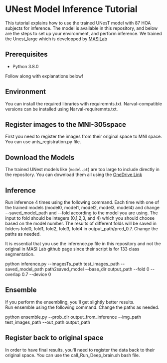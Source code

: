 # UNest Model Inference Tutorial

This tutorial explains how to use the trained UNesT model with 87 HOA subjects for inference. The model is available in this repository, and below are the steps to set up your environment, and perform inference.
We trained the Unest_large which is developped by [MASILab](https://github.com/MASILab/UNesT/blob/main/wholebrainSeg/README.md) 

## Prerequisites
- Python 3.8.0



Follow along with explanations below!

## Environment
You can install the required libraries with requiremnts.txt. Narval-compatible versions can be installed using Narval-requiremnts.txt.

## Register images to the MNI-305space
First you need to register the images from their original space to MNI space. You can use ants_registration.py file.

## Download the Models

The trained UNest models like (`model.pt`) are too large to include directly in the repository. You can download them all using the [OneDrive Link](https://etsmtl365-my.sharepoint.com/:f:/r/personal/ghazal_danaee_1_ens_etsmtl_ca/Documents/Ghazal_Danaee_files/UNesT-trained-models/Unest14?csf=1&web=1&e=nKLPYC) 

## Inference 
Run inference 4 times using the following command. Each time with one of the trained models (model0, model1, model2, model3, model4) and change --saved_model_path and --fold according to the model you are using. The input to fold should be integers (0,1,2,3, and 4) which you should choose based on the model number. The results of different folds will be saved in folders fold0, fold1, fold2, fold3, fold4 in output_path/pred_0.7. Change the paths as needed.  
  
It is essential that you use the inference.py file in this repository and not the original in MASI Lab github page since their script is for 133 class segmentation.

python inference.py --imagesTs_path test_images_path --saved_model_path path2saved_model --base_dir output_path --fold 0 --overlap 0.7 --device 0

## Ensemble  
If you perform the ensembling, you'll get slightly better results.  
Run ensemble using the following command. Change the paths as needed.  

python ensemble.py --prob_dir output_from_inference --img_path test_images_path --out_path output_path

## Register back to original space
In order to have final results, you'll need to register the data back to their original space. You can use the call_Run_Deep_brain.sh bash file.


```python

```


```python

```
